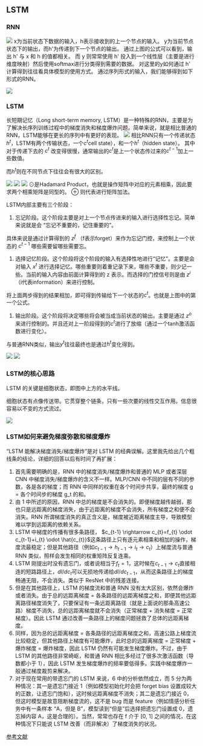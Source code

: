 <head>
    <script src="https://cdn.mathjax.org/mathjax/latest/MathJax.js?config=TeX-AMS-MML_HTMLorMML" type="text/javascript"></script>
    <script type="text/x-mathjax-config">
    	MathJax.Hub.Config({tex2jax: {
             inlineMath: [['$','$']],
             displayMath: [["\\(","\\)"],["\\[","\\]"]],
             processEscapes: true
           }
         });
    </script>
</head>

## LSTM

### RNN

![](images/2021-09-28-17-01-48.png)
x为当前状态下数据的输入，h表示接收到的上一个节点的输入。
y为当前节点状态下的输出，而h'为传递到下一个节点的输出。
通过上图的公式可以看到，输出 h' 与 x 和 h 的值都相关。
而 y 则常常使用 h' 投入到一个线性层（主要是进行维度映射）然后使用softmax进行分类得到需要的数据。
对这里的y如何通过 h' 计算得到往往看具体模型的使用方式。
通过序列形式的输入，我们能够得到如下形式的RNN。

![](images/2021-09-28-17-03-39.png)

### LSTM
长短期记忆（Long short-term memory, LSTM）是一种特殊的RNN，主要是为了解决长序列训练过程中的梯度消失和梯度爆炸问题。简单来说，就是相比普通的RNN，LSTM能够在更长的序列中有更好的表现。
![](images/2021-09-28-17-04-46.png)
相比RNN只有一个传递状态$h^t$，LSTM有两个传输状态，一个$c^t$cell state），和一个$h^t$（hidden state）。
其中对于传递下去的 $c^t$ 改变得很慢，通常输出的$c^t$是上一个状态传过来的$c^{t-1}$加上一些数值。

而$h^t$则在不同节点下往往会有很大的区别。

![](images/2021-09-28-17-07-15.png)
![](images/2021-09-28-17-07-43.png)
![](images/2021-09-28-17-07-27.png)
$\odot$是Hadamard Product，也就是操作矩阵中对应的元素相乘，因此要求两个相乘矩阵是同型的。
$\oplus$ 则代表进行矩阵加法。

LSTM内部主要有三个阶段：

1. 忘记阶段。这个阶段主要是对上一个节点传进来的输入进行选择性忘记。简单来说就是会 “忘记不重要的，记住重要的”。

具体来说是通过计算得到的 $z^f$ （f表示forget）来作为忘记门控，来控制上一个状态的 $c^{t-1}$ 哪些需要留哪些需要忘。

1. 选择记忆阶段。这个阶段将这个阶段的输入有选择性地进行“记忆”。主要是会对输入 $x^t$ 进行选择记忆。哪些重要则着重记录下来，哪些不重要，则少记一些。当前的输入内容由前面计算得到的 z 表示。而选择的门控信号则是由 $z^i$ （i代表information）来进行控制。

将上面两步得到的结果相加，即可得到传输给下一个状态的$c^t$。也就是上图中的第一个公式。
1. 输出阶段。这个阶段将决定哪些将会被当成当前状态的输出。主要是通过 $z^o$ 来进行控制的。并且还对上一阶段得到的$c^t$进行了放缩（通过一个tanh激活函数进行变化）。

与普通RNN类似，输出$y^t$往往最终也是通过$h^t$变化得到。

![](images/2021-09-28-17-15-01.png)
![](images/2021-09-28-17-15-16.png)

### LSTM的核心思路

LSTM 的关键是细胞状态，即图中上方的水平线。

细胞状态有点像传送带。它贯穿整个链条，只有一些次要的线性交互作用。信息很容易以不变的方式流过。

![](images/2021-09-28-17-15-46.png)


### LSTM如何来避免梯度弥散和梯度爆炸

“LSTM 能解决梯度消失/梯度爆炸”是对 LSTM 的经典误解。这里我先给出几个粗线条的结论，详细的回答以后有时间了再扩展：
1. 首先需要明确的是，RNN 中的梯度消失/梯度爆炸和普通的 MLP 或者深层 CNN 中梯度消失/梯度爆炸的含义不一样。MLP/CNN 中不同的层有不同的参数，各是各的梯度；而 RNN 中同样的权重在各个时间步共享，最终的梯度 g = 各个时间步的梯度 g_t 的和。
2. 由 1 中所述的原因，RNN 中总的梯度是不会消失的。即便梯度越传越弱，那也只是远距离的梯度消失，由于近距离的梯度不会消失，所有梯度之和便不会消失。RNN 所谓梯度消失的真正含义是，梯度被近距离梯度主导，导致模型难以学到远距离的依赖关系。
3. LSTM 中梯度的传播有很多条路径， $c_{t-1} \rightarrow c_{t}=f_{t} \odot c_{t-1}+i_{t} \odot \hat{c_{t}}$这条路径上只有逐元素相乘和相加的操作，梯度流最稳定；但是其他路径（例如$c_{t-1} \rightarrow h_{t-1} \rightarrow i_{t} \rightarrow c_{t}$）上梯度流与普通 RNN 类似，照样会发生相同的权重矩阵反复连乘。
4. LSTM 刚提出时没有遗忘门，或者说相当于$f_t=1$，这时候在$c_{t-1} \rightarrow c_{t}$直接相连的短路路径上，$dl/dc_t$可以无损地传递给$dl/dc_{t-1}$，从而这条路径上的梯度畅通无阻，不会消失。类似于 ResNet 中的残差连接。
5. 但是在其他路径上，LSTM 的梯度流和普通 RNN 没有太大区别，依然会爆炸或者消失。由于总的远距离梯度 = 各条路径的远距离梯度之和，即便其他远距离路径梯度消失了，只要保证有一条远距离路径（就是上面说的那条高速公路）梯度不消失，总的远距离梯度就不会消失（正常梯度 + 消失梯度 = 正常梯度）。因此 LSTM 通过改善一条路径上的梯度问题拯救了总体的远距离梯度。
6. 同样，因为总的远距离梯度 = 各条路径的远距离梯度之和，高速公路上梯度流比较稳定，但其他路径上梯度有可能爆炸，此时总的远距离梯度 = 正常梯度 + 爆炸梯度 = 爆炸梯度，因此 LSTM 仍然有可能发生梯度爆炸。不过，由于 LSTM 的其他路径非常崎岖，和普通 RNN 相比多经过了很多次激活函数（导数都小于 1），因此 LSTM 发生梯度爆炸的频率要低得多。实践中梯度爆炸一般通过梯度裁剪来解决。
7. 对于现在常用的带遗忘门的 LSTM 来说，6 中的分析依然成立，而 5 分为两种情况：其一是遗忘门接近 1（例如模型初始化时会把 forget bias 设置成较大的正数，让遗忘门饱和），这时候远距离梯度不消失；其二是遗忘门接近 0，但这时模型是故意阻断梯度流的，这不是 bug 而是 feature（例如情感分析任务中有一条样本 “A，但是 B”，模型读到“但是”后选择把遗忘门设置成 0，遗忘掉内容 A，这是合理的）。当然，常常也存在 f 介于 [0, 1] 之间的情况，在这种情况下只能说 LSTM 改善（而非解决）了梯度消失的状况。

[参考文献](https://r2rt.com/written-memories-understanding-deriving-and-extending-the-lstm.html)

